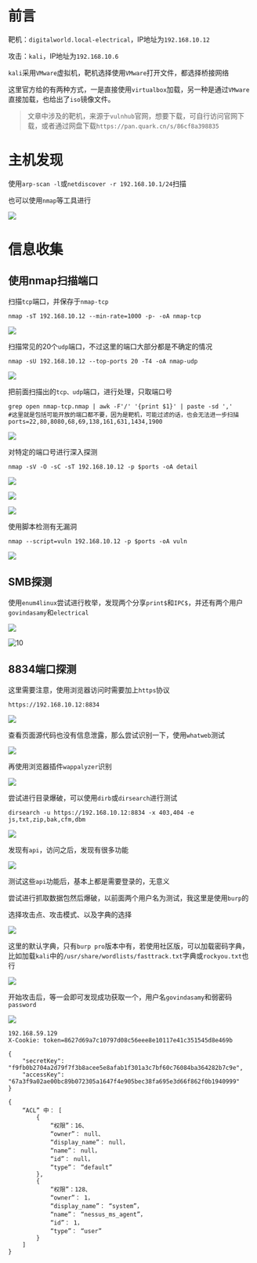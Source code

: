# 前言

靶机：`digitalworld.local-electrical`，IP地址为`192.168.10.12`

攻击：`kali`，IP地址为`192.168.10.6`

`kali`采用`VMware`虚拟机，靶机选择使用`VMware`打开文件，都选择桥接网络

这里官方给的有两种方式，一是直接使用`virtualbox`加载，另一种是通过`VMware`直接加载，也给出了`iso`镜像文件。	

> 文章中涉及的靶机，来源于`vulnhub`官网，想要下载，可自行访问官网下载，或者通过网盘下载`https://pan.quark.cn/s/86cf8a398835`

# 主机发现

使用`arp-scan -l`或`netdiscover -r 192.168.10.1/24`扫描

也可以使用`nmap`等工具进行

![](./pic-electrical/1.jpg)

# 信息收集

## 使用nmap扫描端口

扫描`tcp`端口，并保存于`nmap-tcp`

```shell
nmap -sT 192.168.10.12 --min-rate=1000 -p- -oA nmap-tcp
```

![](./pic-electrical/2.jpg)

扫描常见的20个`udp`端口，不过这里的端口大部分都是不确定的情况

```shell
nmap -sU 192.168.10.12 --top-ports 20 -T4 -oA nmap-udp
```

![](./pic-electrical/3.jpg)

把前面扫描出的`tcp、udp`端口，进行处理，只取端口号

```shell
grep open nmap-tcp.nmap | awk -F'/' '{print $1}' | paste -sd ','
#这里就是包括可能开放的端口都不要，因为是靶机，可能过滤的话，也会无法进一步扫描
ports=22,80,8080,68,69,138,161,631,1434,1900
```

![](./pic-electrical/4.jpg)

对特定的端口号进行深入探测

```shell
nmap -sV -O -sC -sT 192.168.10.12 -p $ports -oA detail
```

![](./pic-electrical/5.jpg)

![](./pic-electrical/6.jpg)

![](./pic-electrical/7.jpg)

使用脚本检测有无漏洞

```shell
nmap --script=vuln 192.168.10.12 -p $ports -oA vuln
```

![](./pic-electrical/8.jpg)

## SMB探测

使用`enum4linux`尝试进行枚举，发现两个分享`print$`和`IPC$`，并还有两个用户`govindasamy`和`electrical`

![](././pic-electrical/9.jpg)

![10](./pic-electrical/10.jpg)

## 8834端口探测

这里需要注意，使用浏览器访问时需要加上`https`协议

```shell
https://192.168.10.12:8834
```

![](./pic-electrical/11.jpg)

查看页面源代码也没有信息泄露，那么尝试识别一下，使用`whatweb`测试

![](./pic-electrical/12.jpg)

再使用浏览器插件`wappalyzer`识别

![](./pic-electrical/13.jpg)

尝试进行目录爆破，可以使用`dirb`或`dirsearch`进行测试

```shell
dirsearch -u https://192.168.10.12:8834 -x 403,404 -e js,txt,zip,bak,cfm,dbm
```

![](./pic-electrical/14.jpg)

发现有`api`，访问之后，发现有很多功能

![](./pic-electrical/15.jpg)

测试这些`api`功能后，基本上都是需要登录的，无意义

尝试进行抓取数据包然后爆破，以前面两个用户名为测试，我这里是使用`burp`的

选择攻击点、攻击模式、以及字典的选择

![](./pic-electrical/16.jpg)

这里的默认字典，只有`burp pro`版本中有，若使用社区版，可以加载密码字典，比如加载`kali`中的`/usr/share/wordlists/fasttrack.txt`字典或`rockyou.txt`也行

![](./pic-electrical/17.jpg)

开始攻击后，等一会即可发现成功获取一个，用户名`govindasamy`和弱密码`password`

![](./pic-electrical/18.jpg)







```
192.168.59.129
X-Cookie: token=8627d69a7c10797d08c56eee8e10117e41c351545d8e469b

{
    "secretKey": "f9fb0b2704a2d79f7f3b8acee5e8afab1f301a3c7bf60c76084ba364282b7c9e",
    "accessKey": "67a3f9a02ae00bc89b072305a1647f4e905bec38fa695e3d66f862f0b1940999"
}
```





```
{
    “ACL” 中： [
        {
            “权限”：16、
            “owner”： null、
            “display_name”： null，
            “name”： null，
            “id”： null，
            “type”： “default”
        },
        {
            “权限”：128、
            “owner”： 1，
            “display_name”： “system”，
            “name”： “nessus_ms_agent”，
            “id”： 1，
            “type”： “user”
        }
    ]
}
```





















